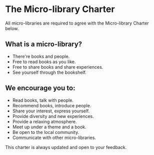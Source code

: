 # The Micro-library Charter

All micro-libraries are required to agree with the Micro-library Charter below.

## What is a micro-library?

- There're books and people.
- Free to read books as you like.
- Free to share books and share experiences.
- See yourself through the bookshelf.

## We encourage you to:

- Read books, talk with people.
- Recommend books, introduce people.
- Share your interest, express yourself.
- Provide diversity and new experiences.
- Provide a relaxing atmosphere.
- Meet up under a theme and a book.
- Be open to the local community.
- Communicate with other micro-libraries.

This charter is always updated and open to your feedback.
